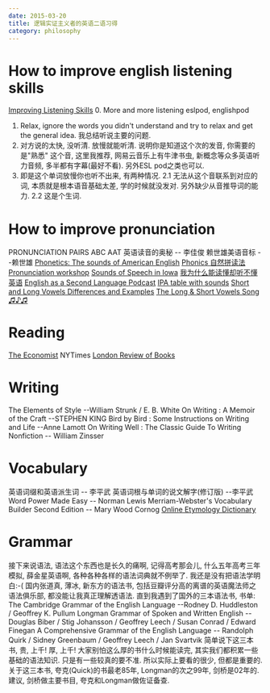 ```yaml
---
date: 2015-03-20
title: 逻辑实证主义者的英语二语习得
category: philosophy
---
```


# How to improve english listening skills
[Improving Listening Skills](http://esl.about.com/od/englishlistening/a/listen_tips.htm)
0. More and more listening
eslpod, englishpod
1. Relax, ignore the words you didn't understand and try to relax  and get the general idea.
我总结听说主要的问题.
1. 对方说的太快, 没听清. 放慢就能听清.  说明你是知道这个次的发音, 
你需要的是"熟悉" 这个音, 这里我推荐, 网易云音乐上有牛津书虫, 新概念等众多英语听力音频,
多半都有字幕(最好不看). 另外ESL pod之类也可以. 
2. 即是这个单词放慢你也听不出来, 有两种情况.
2.1 无法从这个音联系到对应的词, 本质就是根本语音基础太差, 学的时候就没发对. 另外缺少从音推导词的能力.
2.2 这是个生词.

# How to improve pronunciation
PRONUNCIATION PAIRS
ABC 
AAT
英语读音的奥秘 -- 李佳俊
赖世雄美语音标 --赖世雄
[Phonetics: The sounds of American English](http://soundsofspeech.uiowa.edu/english/english.html)
[Phonics 自然拼读法](http://en.wikipedia.org/wiki/Phonics)
[Pronunciation workshop](http://www.youku.com/playlist_show/id_5241166.html)
[Sounds of Speech in Iowa](http://www.uiowa.edu/~acadtech/phonetics/english/english.html)
[我为什么能读懂却听不懂英语](http://www.jlrtvu.jl.cn/xb/file.asp?fileid=20101040001)
[English as a Second Language Podcast](https://www.eslpod.com/website/show_all.php?cat_id=-59456&low_rec=1600)
[IPA table with sounds](http://www.internationalphoneticalphabet.org/ipa-sounds/ipa-chart-with-sounds/)
[Short and Long Vowels Differences and Examples](https://blog.udemy.com/short-and-long-vowel-differences/)
[The Long & Short Vowels Song ♫♪♫](https://www.youtube.com/watch?v=4TjcT7Gto3U)

# Reading 
[The Economist](http://www.economist.com/)
NYTimes
[London Review of Books](http://www.lrb.co.uk/)

# Writing
The Elements of Style --William Strunk / E. B. White 
On Writing : A Memoir of the Craft --STEPHEN KING
Bird by Bird : Some Instructions on Writing and Life --Anne Lamott
On Writing Well : The Classic Guide To Writing Nonfiction -- William Zinsser 

# Vocabulary
英语词缀和英语派生词 -- 李平武
英语词根与单词的说文解字(修订版) --李平武
Word Power Made Easy -- Norman Lewis
Merriam-Webster's Vocabulary Builder Second Edition -- Mary Wood Cornog
[Online Etymology Dictionary](http://www.etymonline.com/)

# Grammar
接下来说语法, 语法这个东西也是长久的痛啊, 记得高考那会儿, 什么五年高考三年模拟,
薛金星英语啊, 各种各种各样的语法词典就不例举了. 我还是没有把语法学明白:-(
国内张道真, 薄冰, 新东方的语法书, 包括豆瓣评分高的离谱的英语魔法师之语法俱乐部,
都没能让我真正理解透语法. 直到我遇到了国外的三本语法书, 书单:
The Cambridge Grammar of the English Language --Rodney D. Huddleston / Geoffrey K. Pullum 
Longman Grammar of Spoken and Written English --Douglas Biber / Stig Johansson / Geoffrey Leech / Susan Conrad / Edward Finegan 
A Comprehensive Grammar of the English Language -- Randolph Quirk / Sidney Greenbaum / Geoffrey Leech / Jan Svartvik 
简单说下这三本书, 贵, 上千! 厚, 上千!
大家别怕这么厚的书什么时候能读完, 其实我们都积累一些基础的语法知识. 只是有一些较真的要不准.
所以实际上要看的很少, 但都是重要的.
关于这三本书, 夸克(Quick)的书最老85年, Longman的次之99年, 剑桥是02年的.
建议, 剑桥做主要书目, 夸克和Longman做佐证备查.

